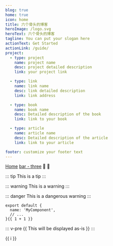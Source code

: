 ```yaml
---
blog: true
home: true
icon: home
title: 六个骨头的博客
heroImage: /logo.svg
heroText: 六个骨头的博客
tagline: You can put your slogan here
actionText: Get Started
actionLink: /guide/
project:
  - type: project
    name: project name
    desc: project detailed description
    link: your project link

  - type: link
    name: link name
    desc: link detailed description
    link: link address

  - type: book
    name: book name
    desc: Detailed description of the book
    link: link to your book

  - type: article
    name: article name
    desc: Detailed description of the article
    link: link to your article

footer: customize your footer text
---
```

[Home](/)
[bar - three](../bar/three)
:tada: :100:

::: tip
This is a tip
:::

::: warning
This is a warning
:::

::: danger
This is a dangerous warning
:::


```js{2-3}
export default {
  name: 'MyComponent',
  // ...
}{{ 1 + 1 }}
```
::: v-pre
{{ This will be displayed as-is }}
:::

<span v-for="i in [3,4,5]">{{ i }} </span>
